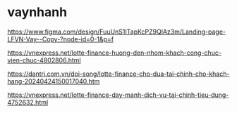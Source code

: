 # vaynhanh

https://www.figma.com/design/FuuUnS1ITapKcPZ9QlAz3m/Landing-page-LFVN-Vay--Copy-?node-id=0-1&p=f

https://vnexpress.net/lotte-finance-huong-den-nhom-khach-cong-chuc-vien-chuc-4802806.html


https://dantri.com.vn/doi-song/lotte-finance-cho-dua-tai-chinh-cho-khach-hang-20240424150017040.htm


https://vnexpress.net/lotte-finance-day-manh-dich-vu-tai-chinh-tieu-dung-4752632.html
